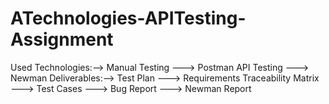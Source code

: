 # ATechnologies-APITesting-Assignment
Used Technologies:--> Manual Testing ---> Postman API Testing ---> Newman
Deliverables:--> Test Plan ---> Requirements Traceability Matrix ---> Test Cases ---> Bug Report ---> Newman Report
